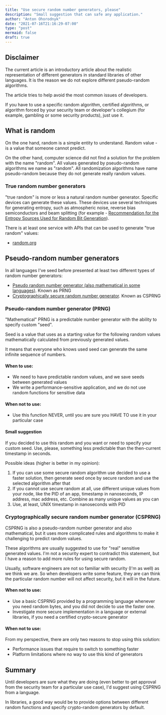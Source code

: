 ```yaml
---
title: "Use secure random number generators, please"
description: "Small suggestion that can safe any application."
author: "Anton Ohorodnyk"
date: "2021-07-16T21:16:29-07:00"
type: "post"
mermaid: false
draft: true
---
```

## Disclaimer
The current article is an introductory article about the realistic representation of different generators in standard libraries of other languages. It is the reason we do not explore different pseudo-random algorithms.

The article tries to help avoid the most common issues of developers.

If you have to use a specific random algorithm, certified algorithms, or algorithm forced by your security team or developer's collegium (for example, gambling or some security products), just use it.

## What is random
On the one hand, random is a simple entity to understand. Random value - is a value that someone cannot predict.

On the other hand, computer science did not find a solution for the problem with the name "random". All values generated by pseudo-random algorithms we name as "random". All randomization algorithms have name pseudo-random because they do not generate really random values.

### True random number generators
"true random" is more or less a natural random number generator. Specific devices can generate these values. These devices use several techniques for generating entropy, such as atmospheric noise, reverse bias semiconductors and beam splitting (for example - [Recommendation for the Entropy Sources Used for Random Bit Generation](https://doi.org/10.6028/NIST.SP.800-90B)).

There is at least one service with APIs that can be used to generate "true random" values:
* [random.org](https://api.random.org/pricing)

## Pseudo-random number generators
In all languages I've seed before presented at least two different types of random number generators:
* [Pseudo random number generator (also mathematical in some languages)](https://en.wikipedia.org/wiki/Pseudorandom_number_generator). Known as PRNG
* [Cryptographically secure random number generator](https://en.wikipedia.org/wiki/Cryptographically-secure_pseudorandom_number_generator). Known as CSPRNG

### Pseudo-random number generator (PRNG)
"Mathematical" PRNG is a predictable number generator with the ability to specify custom "seed".

Seed is a value that uses as a starting value for the following random values mathematically calculated from previously generated values.

It means that everyone who knows used seed can generate the same infinite sequence of numbers.

#### When to use:
* We need to have predictable random values, and we save seeds between generated values
* We write a performance-sensitive application, and we do not use random functions for sensitive data

#### When not to use:
* Use this function NEVER, until you are sure you HAVE TO use it in your particular case

#### Small suggestion
If you decided to use this random and you want or need to specify your custom seed. Use, please, something less predictable than the then-current timestamp in seconds.

Possible ideas (higher is better in my opinion):
1. If you can use some secure random algorithm use decided to use a faster solution, then generate seed once by secure random and use the selected algorithm after that
1. If you cannot use secure random at all, use different unique values from your node, like the PID of an app, timestamp in nanoseconds, IP address, mac address, etc. Combine as many unique values as you can
1. Use, at least, UNIX timestamp in nanoseconds with PID

### Cryptographically secure random number generator (CSPRNG)
CSPRNG is also a pseudo-random number generator and also mathematical, but it uses more complicated rules and algorithms to make it challenging to predict random values.

These algorithms are usually suggested to use for "real" sensitive generated values. I'm not a security expert to contradict this statement, but I have a reason to add more rules for using secure random.

Usually, software engineers are not so familiar with security (I'm as well) as we think we are. So when developers write some feature, they are can think the particular random number will not affect security, but it will in the future.

#### When not to use:
* Use a basic CSPRNG provided by a programming language whenever you need random bytes, and you did not decide to use the faster one.
* Investigate more secure implementation in a language or external libraries, if you need a certified crypto-secure generator

#### When not to use:
From my perspective, there are only two reasons to stop using this solution:
* Performance issues that require to switch to something faster
* Platform limitations where no way to use this kind of generators

## Summary
Until developers are sure what they are doing (even better to get approval from the security team for a particular use case), I'd suggest using CSPRNG from a language.

In libraries, a good way would be to provide options between different random functions and specify crypto-random generators by default.
